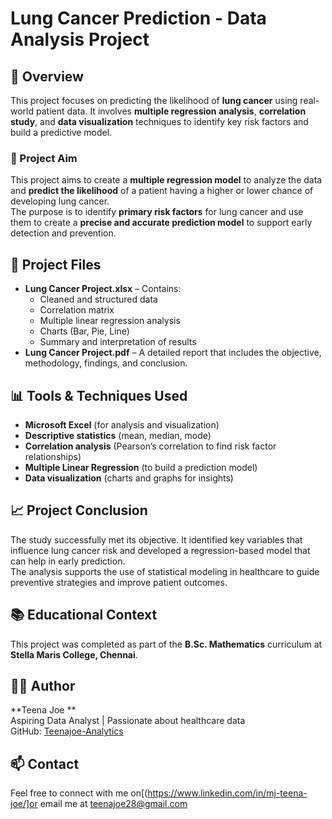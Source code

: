  # Lung Cancer Prediction - Data Analysis Project

## 📌 Overview

This project focuses on predicting the likelihood of **lung cancer** using real-world patient data. It involves **multiple regression analysis**, **correlation study**, and **data visualization** techniques to identify key risk factors and build a predictive model.

### 🎯 Project Aim

This project aims to create a **multiple regression model** to analyze the data and **predict the likelihood** of a patient having a higher or lower chance of developing lung cancer.  
The purpose is to identify **primary risk factors** for lung cancer and use them to create a **precise and accurate prediction model** to support early detection and prevention.

## 📂 Project Files

- **Lung Cancer Project.xlsx** – Contains:
  - Cleaned and structured data
  - Correlation matrix
  - Multiple linear regression analysis
  - Charts (Bar, Pie, Line)
  - Summary and interpretation of results
- **Lung Cancer Project.pdf** – A detailed report that includes the objective, methodology, findings, and conclusion.

## 📊 Tools & Techniques Used

- **Microsoft Excel** (for analysis and visualization)
- **Descriptive statistics** (mean, median, mode)
- **Correlation analysis** (Pearson’s correlation to find risk factor relationships)
- **Multiple Linear Regression** (to build a prediction model)
- **Data visualization** (charts and graphs for insights)

## 📈 Project Conclusion

The study successfully met its objective. It identified key variables that influence lung cancer risk and developed a regression-based model that can help in early prediction.  
The analysis supports the use of statistical modeling in healthcare to guide preventive strategies and improve patient outcomes.

## 📚 Educational Context

This project was completed as part of the **B.Sc. Mathematics** curriculum at **Stella Maris College, Chennai**.

## 🙋‍♀️ Author

**Teena Joe **  
Aspiring Data Analyst | Passionate about healthcare data  
GitHub: [Teenajoe-Analytics]( https://github.com/Teenajoe-Analytics)

## 📫 Contact

Feel free to connect with me on[(https://www.linkedin.com/in/mj-teena-joe/]or email me at teenajoe28@gmail.com

